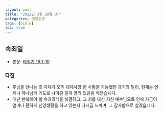 ```yaml
---
layout: post
title: "2022년 3월 28일 QT"
categories: 매일성경
tags: [bible]
toc: true
---
```


## 속죄일
- 본문: [레위기 16:1-10](https://www.bskorea.or.kr/bible/korbibReadpage.php?version=SAENEW&book=lev&chap=16&sec=1&cVersion=&fontSize=15px&fontWeight=normal)

### 다짐
- 주님을 만나는 것 자체가 오직 대제사장 한 사람만 가능했던 과거와 달리, 현재는 언제나 하나님께 기도로 나아갈 길이 열려 있음을 깨닫습니다.
- 매년 반복해야 할 속죄의식을 해결하고, 그 죄를 대신 지신 예수님으로 인해 지금이 얼마나 편하게 신앙생활을 하고 있는지 다시금 느끼며, 그 감사함으로 살겠습니다.

